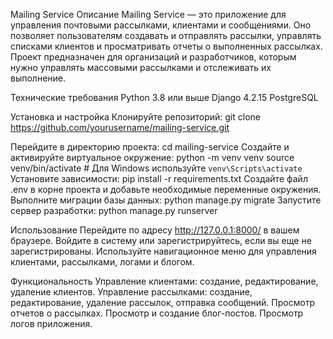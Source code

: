 Mailing Service
Описание
Mailing Service — это приложение для управления почтовыми рассылками, клиентами и сообщениями. Оно позволяет пользователям создавать и 
отправлять рассылки, управлять списками клиентов и просматривать отчеты о выполненных рассылках. 
Проект предназначен для организаций и разработчиков, которым нужно управлять массовыми рассылками и отслеживать их выполнение.

Технические требования
Python 3.8 или выше
Django 4.2.15
PostgreSQL

Установка и настройка
Клонируйте репозиторий:
git clone https://github.com/yourusername/mailing-service.git

Перейдите в директорию проекта:
cd mailing-service
Создайте и активируйте виртуальное окружение:
python -m venv venv
source venv/bin/activate  # Для Windows используйте `venv\Scripts\activate`
Установите зависимости:
pip install -r requirements.txt
Создайте файл .env в корне проекта и добавьте необходимые переменные окружения.
Выполните миграции базы данных:
python manage.py migrate
Запустите сервер разработки:
python manage.py runserver

Использование
Перейдите по адресу http://127.0.0.1:8000/ в вашем браузере.
Войдите в систему или зарегистрируйтесь, если вы еще не зарегистрированы.
Используйте навигационное меню для управления клиентами, рассылками, логами и блогом.

Функциональность
Управление клиентами: создание, редактирование, удаление клиентов.
Управление рассылками: создание, редактирование, удаление рассылок, отправка сообщений.
Просмотр отчетов о рассылках.
Просмотр и создание блог-постов.
Просмотр логов приложения.
